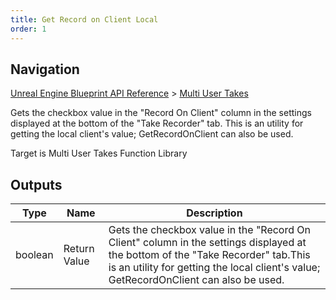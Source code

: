 ```yaml
---
title: Get Record on Client Local
order: 1
---
```

## Navigation

[Unreal Engine Blueprint API Reference](https://dev.epicgames.com/documentation/en-us/unreal-engine/BlueprintAPI) > [Multi User Takes](https://dev.epicgames.com/documentation/en-us/unreal-engine/BlueprintAPI/MultiUserTakes)

Gets the checkbox value in the "Record On Client" column in the settings displayed at the bottom of the "Take Recorder" tab.
This is an utility for getting the local client's value; GetRecordOnClient can also be used.

Target is Multi User Takes Function Library

## Outputs

| Type | Name | Description |
| --- | --- | --- |
| boolean | Return Value | Gets the checkbox value in the "Record On Client" column in the settings displayed at the bottom of the "Take Recorder" tab.This is an utility for getting the local client's value; GetRecordOnClient can also be used. |
